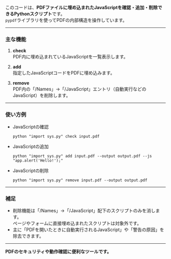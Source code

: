 このコードは、**PDFファイルに埋め込まれたJavaScriptを確認・追加・削除できるPythonスクリプト**です。  
`pypdf`ライブラリを使ってPDFの内部構造を操作しています。

---

### 主な機能

1. **check**  
   PDF内に埋め込まれているJavaScriptを一覧表示します。

2. **add**  
   指定したJavaScriptコードをPDFに埋め込みます。

3. **remove**  
   PDF内の「/Names」→「/JavaScript」エントリ（自動実行などのJavaScript）を削除します。

---

### 使い方例

- JavaScriptの確認  
  ```
  python "import sys.py" check input.pdf
  ```

- JavaScriptの追加  
  ```
  python "import sys.py" add input.pdf --output output.pdf --js "app.alert('Hello!');"
  ```

- JavaScriptの削除  
  ```
  python "import sys.py" remove input.pdf --output output.pdf
  ```

---

### 補足

- 削除機能は「/Names」→「/JavaScript」配下のスクリプトのみを消します。  
  ページやフォームに直接埋め込まれたスクリプトは対象外です。
- 主に「PDFを開いたときに自動実行されるJavaScript」や「警告の原因」を除去できます。

---

**PDFのセキュリティや動作確認に便利なツールです。**

